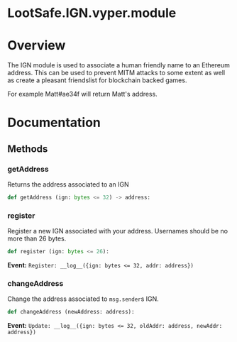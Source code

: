 # LootSafe.IGN.vyper.module

# Overview
The IGN module is used to associate a human friendly name to an Ethereum address. This can be used to prevent MITM attacks to some extent as well as create a pleasant friendslist for blockchain backed games.

For example Matt#ae34f will return Matt's address.


# Documentation
## Methods

### getAddress

Returns the address associated to an IGN

```py
def getAddress (ign: bytes <= 32) -> address:
```

### register

Register a new IGN associated with your address. Usernames should be no more than 26 bytes.

```py
def register (ign: bytes <= 26):
```

**Event:** `Register: __log__({ign: bytes <= 32, addr: address})`

### changeAddress

Change the address associated to `msg.sender`s IGN.

```py
def changeAddress (newAddress: address):
```

**Event:** `Update: __log__({ign: bytes <= 32, oldAddr: address, newAddr: address})`


